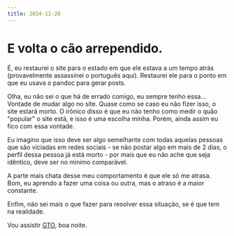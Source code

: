 ```yaml
---
title: 2024-11-20
---
```


# E volta o cão arrependido.

É, eu restaurei o site para o estado em que ele estava a um tempo atrás
(provavelmente assassinei o português aqui). Restaurei ele para o ponto em que
eu usava o pandoc para gerar posts.

Olha, eu não sei o que há de errado comigo, eu sempre tenho essa... Vontade de
mudar algo no site. Quase como se caso eu não fizer isso, o site estará morto.
O irônico disso é que eu não tenho como medir o quão "popular" o site está, e
isso é uma escolha minha. Porém, ainda assim eu fico com essa vontade.

Eu imagino que isso deve ser algo semelhante com todas aquelas pessoas que são
viciadas em redes sociais - se não postar algo em mais de 2 dias, o perfil
dessa pessoa já está morto - por mais que eu não ache que seja idêntico, deve
ser no mínimo comparável.

A parte mais chata desse meu comportamento é que ele só me atrasa. Bom, eu
aprendo a fazer uma coisa ou outra, mas o atraso é a maior constante.

Enfim, não sei mais o que fazer para resolver essa situação, se é que tem na
realidade.

Vou assistir [GTO](https://www.netflix.com/br/title/80124041), boa noite.
